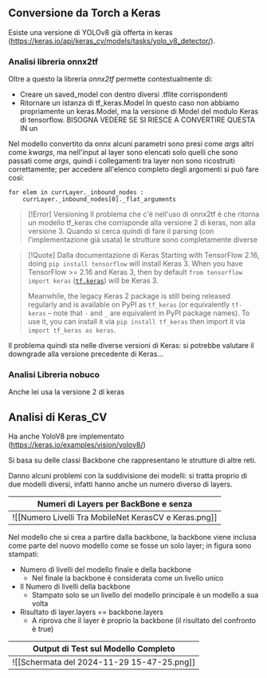 ## Conversione da Torch a Keras

Esiste una versione di YOLOv8 già offerta in keras (https://keras.io/api/keras_cv/models/tasks/yolo_v8_detector/).

### Analisi libreria onnx2tf

Oltre a questo la libreria _onnx2tf_ permette contestualmente di:

- Creare un saved_model con dentro diversi .tflite corrispondenti
- Ritornare un istanza di tf_keras.Model
  In questo caso non abbiamo propriamente un keras.Model, ma la versione di Model del modulo Keras di tensorflow.
  BISOGNA VEDERE SE SI RIESCE A CONVERTIRE QUESTA IN un

Nel modello convertito da onnx alcuni parametri sono presi come _args_ altri come _kwargs_, ma nell'input al layer sono elencati solo quelli che sono passati come _args_, quindi i collegamenti tra layer non sono ricostruiti correttamente; per accedere all'elenco completo degli argomenti si può fare così:

```
for elem in currLayer._inbound_nodes :
	currLayer._inbound_nodes[0]._flat_arguments
```

> [!Error] Versioning
> Il problema che c'è nell'uso di onnx2tf è che ritorna un modello tf_keras che corrisponde alla versione 2 di keras, non alla versione 3.
> Quando si cerca quindi di fare il parsing (con l'implementazione già usata) le strutture sono completamente diverse

> [!Quote] Dalla documentazione di Keras
> Starting with TensorFlow 2.16, doing `pip install tensorflow` will install Keras 3. When you have TensorFlow >= 2.16 and Keras 3, then by default `from tensorflow import keras` ([`tf.keras`](https://www.tensorflow.org/api_docs/python/tf/keras)) will be Keras 3.
>
> Meanwhile, the legacy Keras 2 package is still being released regularly and is available on PyPI as `tf_keras` (or equivalently `tf-keras` – note that `-` and `_` are equivalent in PyPI package names). To use it, you can install it via `pip install tf_keras` then import it via `import tf_keras as keras`.

Il problema quindi sta nelle diverse versioni di Keras: si potrebbe valutare il downgrade alla versione precedente di Keras...

### Analisi Libreria nobuco

Anche lei usa la versione 2 di keras


## Analisi di Keras_CV

Ha anche YoloV8 pre implementato (https://keras.io/examples/vision/yolov8/)

Si basa su delle classi Backbone che rappresentano le strutture di altre reti.

Danno alcuni problemi con la suddivisione dei modelli: si tratta proprio di due modelli diversi, infatti hanno anche un numero diverso di layers.

| Numeri di Layers per BackBone e senza                 |
| ----------------------------------------------------- |
| ![[Numero Livelli Tra MobileNet KerasCV e Keras.png]] |

Nel modello che si crea a partire dalla backbone, la backbone viene inclusa come parte del nuovo modello come se fosse un solo layer; in figura sono stampati:
- Numero di livelli del modello finale e della backbone
	- Nel finale la backbone è considerata come un livello unico
- Il Numero di livelli della backbone
	- Stampato solo se un livello del modello principale è un modello a sua volta
- Risultato di layer.layers == backbone.layers
	- A riprova che il layer è proprio la backbone (il risultato del confronto è true)

| Output di Test sul Modello Completo        |
| ------------------------------------------ |
| ![[Schermata del 2024-11-29 15-47-25.png]] |
